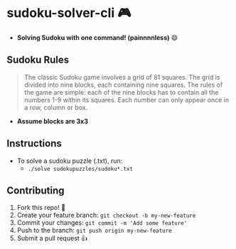 # sudoku-solver-cli :video_game:
  * **Solving Sudoku with one command! (painnnnless)** :smile:
  
 
## Sudoku Rules
  > The classic Sudoku game involves a grid of 81 squares. 
  The grid is divided into nine blocks, each containing nine squares. 
  The rules of the game are simple: each of the nine blocks has to contain all the numbers 1-9 within its squares. 
  Each number can only appear once in a row, column or box.
  
  * **Assume blocks are 3x3**
 
## Instructions
 * To solve a sudoku puzzle (.txt), run:
    * `./solve sudokupuzzles/sudoku*.txt`
    
## Contributing
1.  Fork this repo! :spaghetti:
2. Create your feature branch: `git checkout -b my-new-feature`
3. Commit your changes: `git commit -m 'Add some feature'`
4. Push to the branch: `git push origin my-new-feature`
5. Submit a pull request :+1:
